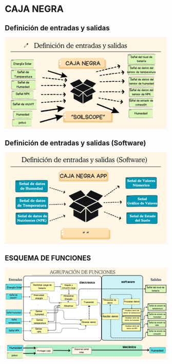 # CAJA NEGRA
## Definición de entradas y salidas
![Caja](./Imagenes/caja1.png)

## Definición de entradas y salidas (Software)
![Caja](./Imagenes/caja2.png)

## ESQUEMA DE FUNCIONES
![Caja](./Imagenes/caja3.png)
